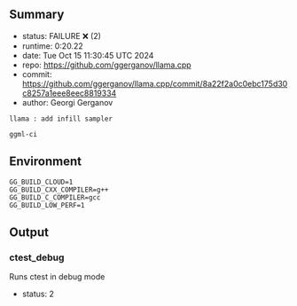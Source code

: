 ## Summary

- status:  FAILURE ❌ (2)
- runtime: 0:20.22
- date:    Tue Oct 15 11:30:45 UTC 2024
- repo:    https://github.com/ggerganov/llama.cpp
- commit:  https://github.com/ggerganov/llama.cpp/commit/8a22f2a0c0ebc175d30c8257a1eee8eec8819334
- author:  Georgi Gerganov
```
llama : add infill sampler

ggml-ci
```

## Environment

```
GG_BUILD_CLOUD=1
GG_BUILD_CXX_COMPILER=g++
GG_BUILD_C_COMPILER=gcc
GG_BUILD_LOW_PERF=1
```

## Output

### ctest_debug

Runs ctest in debug mode
- status: 2
```

```

